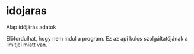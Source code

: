 # idojaras
Alap időjárás adatok

Előfordulhat, hogy nem indul a program. Ez az api kulcs szolgáltatójának a limitjei miatt van.
